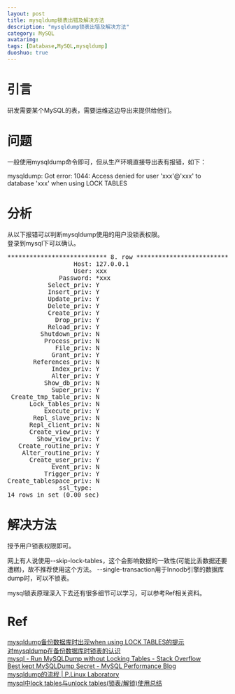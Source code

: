 ```yaml
---
layout: post
title: mysqldump锁表出错及解决方法
description: "mysqldump锁表出错及解决方法"
category: MySQL
avatarimg:
tags: [Database,MySQL,mysqldump]
duoshuo: true
---
```



# 引言
研发需要某个MySQL的表，需要运维这边导出来提供给他们。  

# 问题
一般使用mysqldump命令即可，但从生产环境直接导出表有报错，如下：
> 
mysqldump: Got error: 1044: Access denied for user 'xxx'@'xxx' to database 'xxx' when using LOCK TABLES

# 分析
从以下报错可以判断mysqldump使用的用户没锁表权限。  
登录到mysql下可以确认。
<pre>
*************************** 8. row ***************************
                  Host: 127.0.0.1
                  User: xxx
              Password: *xxx
           Select_priv: Y
           Insert_priv: Y
           Update_priv: Y
           Delete_priv: Y
           Create_priv: Y
             Drop_priv: Y
           Reload_priv: Y
         Shutdown_priv: N
          Process_priv: N
             File_priv: N
            Grant_priv: Y
       References_priv: N
            Index_priv: Y
            Alter_priv: Y
          Show_db_priv: N
            Super_priv: Y
 Create_tmp_table_priv: N
      Lock_tables_priv: N
          Execute_priv: Y
       Repl_slave_priv: N
      Repl_client_priv: N
      Create_view_priv: Y
        Show_view_priv: Y
   Create_routine_priv: Y
    Alter_routine_priv: Y
      Create_user_priv: Y
            Event_priv: N
          Trigger_priv: Y
Create_tablespace_priv: N
              ssl_type: 
14 rows in set (0.00 sec)
</pre>

# 解决方法
授予用户锁表权限即可。

网上有人说使用--skip-lock-tables，这个会影响数据的一致性(可能比丢数据还要遭糕)，故不推荐使用这个方法。
--single-transaction用于Innodb引擎的数据库dump时，可以不锁表。

mysql锁表原理深入下去还有很多细节可以学习，可以参考Ref相关资料。

# Ref 
[mysqldump备份数据库时出现when using LOCK TABLES的提示](http://mysqldba.blog.51cto.com/6728219/1329206)  
[对mysqldump在备份数据库时锁表的认识](http://www.freeoa.net/osuport/db/mysqldump-lock-on-backup_1453.html)  
[mysql - Run MySQLDump without Locking Tables - Stack Overflow](http://stackoverflow.com/questions/104612/run-mysqldump-without-locking-tables)  
[Best kept MySQLDump Secret - MySQL Performance Blog](https://www.percona.com/blog/2012/03/23/best-kept-mysqldump-secret/)  
[mysqldump的流程 | P.Linux Laboratory](http://www.penglixun.com/tech/database/the_process_of_mysqldump.html)  
[mysql中lock tables与unlock tables(锁表/解锁)使用总结](http://www.111cn.net/database/mysql/55482.htm)  




